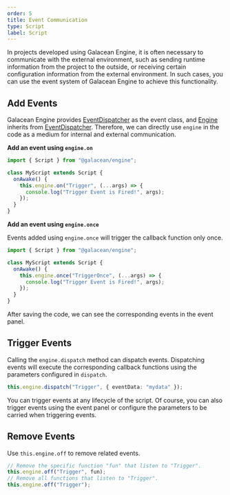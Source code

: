 ```yaml
---
order: 5
title: Event Communication
type: Script
label: Script
---
```


In projects developed using Galacean Engine, it is often necessary to communicate with the external environment, such as sending runtime information from the project to the outside, or receiving certain configuration information from the external environment. In such cases, you can use the event system of Galacean Engine to achieve this functionality.

## Add Events

Galacean Engine provides [EventDispatcher](/apis/core/#EventDispatcher) as the event class, and [Engine](/apis/core/#Engine) inherits from [EventDispatcher](/apis/core/#EventDispatcher). Therefore, we can directly use `engine` in the code as a medium for internal and external communication.

**Add an event using `engine.on`**

```ts
import { Script } from "@galacean/engine";

class MyScript extends Script {
  onAwake() {
    this.engine.on("Trigger", (...args) => {
      console.log("Trigger Event is Fired!", args);
    });
  }
}
```

**Add an event using `engine.once`**

Events added using `engine.once` will trigger the callback function only once.

```ts
import { Script } from "@galacean/engine";

class MyScript extends Script {
  onAwake() {
    this.engine.once("TriggerOnce", (...args) => {
      console.log("Trigger Event is Fired!", args);
    });
  }
}
```

After saving the code, we can see the corresponding events in the event panel.

## Trigger Events

Calling the `engine.dispatch` method can dispatch events. Dispatching events will execute the corresponding callback functions using the parameters configured in `dispatch`.

```ts
this.engine.dispatch("Trigger", { eventData: "mydata" });
```

You can trigger events at any lifecycle of the script. Of course, you can also trigger events using the event panel or configure the parameters to be carried when triggering events.

## Remove Events

Use `this.engine.off` to remove related events.

```ts
// Remove the specific function "fun" that listen to "Trigger".
this.engine.off("Trigger", fun);
// Remove all functions that listen to "Trigger".
this.engine.off("Trigger");
```
